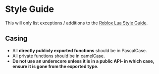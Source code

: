 # Style Guide

This will only list exceptions / additions to the [Roblox Lua Style Guide](https://roblox.github.io/lua-style-guide/).

## Casing

- All **directly publicly exported functions** should be in PascalCase.
- All private functions should be in camelCase.
- **Do not use an underscore unless it is in a public API- in which case, ensure it is gone from the exported type.**
